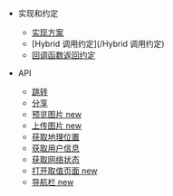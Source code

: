 - 实现和约定
  - [实现方案](/实现方案)
  - [Hybrid 调用约定](/Hybrid 调用约定)
  - [回调函数返回约定](/回调函数返回约定)

- API
  - [跳转](/跳转)
  - [分享](/分享)
  - [预览图片 new](/预览图片)
  - [上传图片 new](/上传图片)
  - [获取地理位置](/获取地理位置)
  - [获取用户信息](/获取用户信息)
  - [获取网络状态](/获取网络状态)
  - [打开取值页面 new](/打开取值页面)
  - [导航栏 new](/导航栏)
